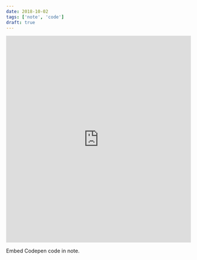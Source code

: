 ```yaml
---
date: 2018-10-02
tags: ['note', 'code']
draft: true
---
```


<iframe height="565" style="width: 100%;" scrolling="no" title="Liquid button" src="https://codepen.io/electerious/embed/gOOLgjd?height=265&theme-id=default&default-tab=js,result" frameborder="no" allowtransparency="true" allowfullscreen="true">
  See the Pen <a href='https://codepen.io/electerious/pen/gOOLgjd'>Liquid button</a> by Tobias Reich
  (<a href='https://codepen.io/electerious'>@electerious</a>) on <a href='https://codepen.io'>CodePen</a>.
</iframe>

Embed Codepen code in note.
